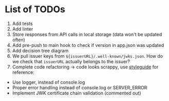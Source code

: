 # List of TODOs

1. Add tests
1. Add linter
1. Store responses from API calls in local storage (data won't be updated often)
1. Add pre-push to main hook to check if version in app.json was updated
1. Add decision tree diagram
1. We pull issuer keys from `${issuerURL}/.well-known/jwks.json`.
How do we check that `issuerURL` actually belongs to the issuer?
1. Complete code refactoring -> code looks scrappy, use [styleguide](https://gitlab.com/affinidi/coding-styleguide) for reference:
  - Use logger, instead of console.log
  - Proper error handling instead of console.log or SERVER_ERROR
  - Implement JWK certificate chain validation (commented out)
